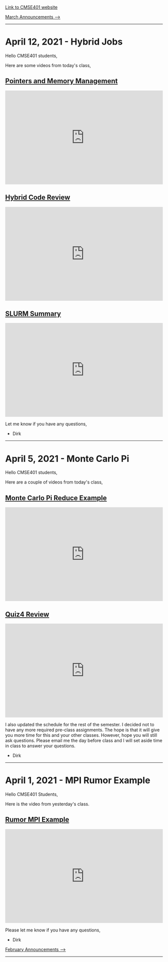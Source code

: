 [Link to CMSE401 website](http://cmse.msu.edu/cmse401/)

[March Announcements -->](Announcements-March)

------

# April 12, 2021 - Hybrid Jobs


Hello CMSE401 students,

Here are some videos from today's class,

## [Pointers and Memory Management](https://youtu.be/tBR-cy2VKTI)







<iframe
    width="100%"
    height="300"
    src="https://www.youtube.com/embed/tBR-cy2VKTI?cc_load_policy=True"
    frameborder="0"
    allowfullscreen
></iframe>




## [Hybrid Code Review](https://youtu.be/12DvChv3QSg)






<iframe
    width="100%"
    height="300"
    src="https://www.youtube.com/embed/12DvChv3QSg?cc_load_policy=True"
    frameborder="0"
    allowfullscreen
></iframe>




## [SLURM Summary](https://youtu.be/0lWWDK4S6z4)





<iframe
    width="100%"
    height="300"
    src="https://www.youtube.com/embed/0lWWDK4S6z4?cc_load_policy=True"
    frameborder="0"
    allowfullscreen
></iframe>




Let me know if you have any questions,

- Dirk

----

# April 5, 2021 - Monte Carlo Pi

Hello CMSE401 students,

Here are a couple of videos from today's class,

## [Monte Carlo Pi Reduce Example](https://youtu.be/s8zh5cYbuw0)





<iframe
    width="100%"
    height="300"
    src="https://www.youtube.com/embed/s8zh5cYbuw0?cc_load_policy=True"
    frameborder="0"
    allowfullscreen
></iframe>




## [Quiz4 Review](https://youtu.be/TYoIGTZazZU)





<iframe
    width="100%"
    height="300"
    src="https://www.youtube.com/embed/TYoIGTZazZU?cc_load_policy=True"
    frameborder="0"
    allowfullscreen
></iframe>




I also updated the schedule for the rest of the semester. I decided not to have any more required pre-class assignments. The hope is that it will give you more time for this and your other classes. However, hope you will still ask questions.  Please email me the day before class and I will set aside time in class to answer your questions.

- Dirk

----

# April 1, 2021 - MPI Rumor Example

Hello CMSE401 Students,

Here is the video from yesterday's class. 


## [Rumor MPI Example](https://youtu.be/wmGY3niCAbU)





<iframe
    width="100%"
    height="300"
    src="https://www.youtube.com/embed/wmGY3niCAbU?cc_load_policy=True"
    frameborder="0"
    allowfullscreen
></iframe>




Please let me know if you have any questions,

- Dirk

[February Announcements -->](Announcements-February)

-----
